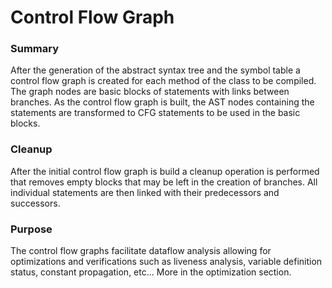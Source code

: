 # Control Flow Graph

### Summary
After the generation of the abstract syntax tree and the symbol table a control flow graph is created for each method of the class to be compiled. The graph nodes are basic blocks of statements with links between branches. As the control flow graph is built, the AST nodes containing the statements are transformed to CFG statements to be used in the basic blocks.

### Cleanup
After the initial control flow graph is build a cleanup operation is performed that removes empty blocks that may be left in the creation of branches. All individual statements are then linked with their predecessors and successors.

### Purpose
The control flow graphs facilitate dataflow analysis allowing for optimizations and verifications such as liveness analysis, variable definition status, constant propagation, etc... More in the optimization section.
